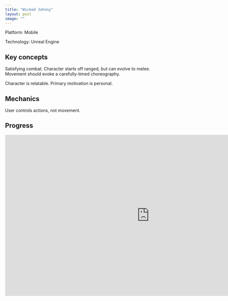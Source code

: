 ```yaml
---
title: "Wicked Johnny"
layout: post
image: ""
---
```


<p><span class="text-primary">Platform:</span> Mobile</p>
<p><span class="text-primary">Technology:</span> Unreal Engine</p>

<h2 class="text-primary">Key concepts</h2>

<p>Satisfying combat. Character starts off ranged, but can evolve to melee. Movement should evoke a carefully-timed choreography.</p>
<p>Character is relatable. Primary motivation is personal.</p>

<h2 class="text-primary">Mechanics</h2>

<p>User controls actions, not movement.</p>

<h2 class="text-primary">Progress</h2>

<div class="row">
          <div class="col-sm-10 col-sm-offset-1">
              <div class="video-container-youtube">
                <iframe src="https://www.facebook.com/georgedaniel.cercheaza/videos/2326323557408996/" width="945" height="530" style="border:none;overflow:hidden" scrolling="no" frameborder="0" allowTransparency="true" allowFullScreen="true"></iframe>
              </div>
          </div>
      </div>
      